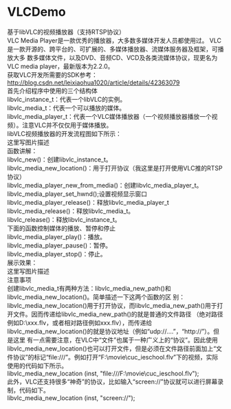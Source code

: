 # VLCDemo
基于libVLC的视频播放器（支持RTSP协议）        
VLC Media Player是一款优秀的播放器，大多数多媒体开发人员都使用过。 VLC是一款开源的、跨平台的、可扩展的、多媒体播放器、流媒体服务器及框架，可播放大多        数多媒体文件，以及DVD、音频CD、VCD及各类流媒体协议，现更名为VLC media player，最新版本为2.2.0。              
获取VLC开发所需要的SDK参考：http://blog.csdn.net/leixiaohua1020/article/details/42363079           
首先介绍程序中使用的三个结构体                  
libvlc_instance_t：代表一个libVLC的实例。              
libvlc_media_t：代表一个可以播放的媒体。         
libvlc_media_player_t：代表一个VLC媒体播放器（一个视频播放器播放一个视频）。注意VLC并不仅仅用于媒体播放。              
libVLC视频播放器的开发流程图如下所示：         
这里写图片描述             
函数讲解：           
libvlc_new()：创建libvlc_instance_t。        
libvlc_media_new_location()：用于打开协议（我这里是打开使用VLC推的RTSP协议）          
libvlc_media_player_new_from_media()：创建libvlc_media_player_t。       
libvlc_media_player_set_hwnd();设置视频显示窗口           
libvlc_media_player_release()：释放libvlc_media_player_t      
libvlc_media_release()：释放libvlc_media_t。         
libvlc_release()：释放libvlc_instance_t。              
下面的函数控制媒体的播放、暂停和停止            
libvlc_media_player_play()：播放。                
libvlc_media_player_pause()：暂停。          
libvlc_media_player_stop()：停止。     
展示效果：               
这里写图片描述            
注意事项                   
创建libvlc_media_t有两种方法：libvlc_media_new_path()和libvlc_media_new_location()。简单描述一下这两个函数的区                           别：libvlc_media_new_location()用于打开协议，而libvlc_media_new_path()用于打开文件。因而传递给libvlc_media_new_path()的就是普通的文件路径            （绝对路径例如D:\xxx.flv，或者相对路径例如xxx.flv），而传递给libvlc_media_new_location()的就是协议地址（例如“udp://….”，“http://”）。但是这里          有一点需要注意，在VLC中“文件”也属于一种广义上的“协议”。因此使用libvlc_media_new_location()也可以打开文件，但是必须在文件路径前面加上“文件协议”的标记“file:///”。例如打开“F:\movie\cuc_ieschool.flv”下的视频，实际使用的代码如下所示。            
libvlc_media_new_location (inst, "file:///F:\\movie\\cuc_ieschool.flv");           
此外，VLC还支持很多“神奇”的协议，比如输入“screen://”协议就可以进行屏幕录制，代码如下。             
libvlc_media_new_location (inst, "screen://");         
